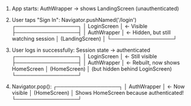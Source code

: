 1. App starts:
   AuthWrapper → shows LandingScreen (unauthenticated)

2. User taps "Sign In":
   Navigator.pushNamed('/login')
   ┌─────────────────┐
   │   LoginScreen   │ ← Visible
   ├─────────────────┤
   │   AuthWrapper   │ ← Hidden, but still watching session
   │ (LandingScreen) │
   └─────────────────┘

3. User logs in successfully:
   Session state → authenticated
   ┌─────────────────┐
   │   LoginScreen   │ ← Still visible
   ├─────────────────┤
   │   AuthWrapper   │ ← Rebuilt, now shows HomeScreen
   │  (HomeScreen)   │   (but hidden behind LoginScreen)
   └─────────────────┘

4. Navigator.pop():
   ┌─────────────────┐
   │   AuthWrapper   │ ← Now visible
   │  (HomeScreen)   │   Shows HomeScreen because authenticated!
   └─────────────────┘